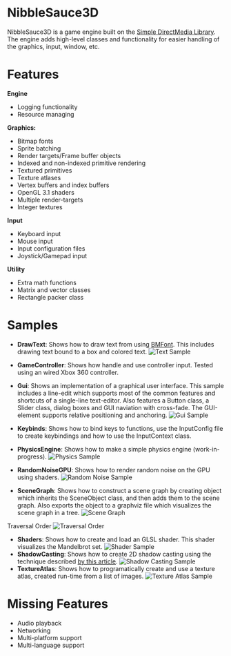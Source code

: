NibbleSauce3D
===============

NibbleSauce3D is a game engine built on the [Simple DirectMedia Library](https://www.libsdl.org/). The engine adds high-level classes and functionality for easier handling of the graphics, input, window, etc.

# Features
**Engine**
* Logging functionality
* Resource managing

**Graphics:**
* Bitmap fonts
* Sprite batching
* Render targets/Frame buffer objects
* Indexed and non-indexed primitive rendering
* Textured primitives
* Texture atlases
* Vertex buffers and index buffers
* OpenGL 3.1 shaders
* Multiple render-targets
* Integer textures

**Input** 
* Keyboard input
* Mouse input
* Input configuration files
* Joystick/Gamepad input
 
**Utility**
* Extra math functions
* Matrix and vector classes
* Rectangle packer class

# Samples
* **DrawText**: Shows how to draw text from using [BMFont](http://www.angelcode.com/products/bmfont/). This includes drawing text bound to a box and colored text.
![Text Sample](https://i.imgur.com/fAb0Frt.png)

* **GameController**: Shows how handle and use controller input. Tested using an wired Xbox 360 controller.
* **Gui**: Shows an implementation of a graphical user interface. This sample includes a line-edit which supports most of the common features and shortcuts of a single-line text-editor. Also features a Button class, a Slider class, dialog boxes and GUI naviation with cross-fade. The GUI-element supports relative positioning and anchoring.
![Gui Sample](https://i.imgur.com/7InN3bW.png)
* **Keybinds**: Shows how to bind keys to functions, use the InputConfig file to create keybindings and how to use the InputContext class.
* **PhysicsEngine**: Shows how to make a simple physics engine (work-in-progress).
![Physics Sample](https://i.imgur.com/uAwkvXh.png?1)
* **RandomNoiseGPU**: Shows how to render random noise on the GPU using shaders.
![Random Noise Sample](https://i.imgur.com/3I5mVXm.png)

* **SceneGraph**: Shows how to construct a scene graph by creating object which inherits the SceneObject class, and then adds them to the scene graph. Also exports the object to a graphviz file which visualizes the scene graph in a tree.
![Scene Graph](https://i.imgur.com/6ln8Wpx.png)

Traversal Order
![Traversal Order](https://i.imgur.com/A6P6aq9.png)

* **Shaders**: Shows how to create and load an GLSL shader. This shader visualizes the Mandelbrot set.
![Shader Sample](https://i.imgur.com/VLms5pD.png)
* **ShadowCasting**: Shows how to create 2D shadow casting using the technique described [by this article](https://github.com/mattdesl/lwjgl-basics/wiki/2D-Pixel-Perfect-Shadows).
![Shadow Casting Sample](https://i.imgur.com/jtyPEgA.png)
* **TextureAtlas**: Shows how to programatically create and use a texture atlas, created run-time from a list of images.
![Texture Atlas Sample](https://i.imgur.com/nF6soSY.png)
 
# Missing Features
* Audio playback
* Networking
* Multi-platform support
* Multi-language support
